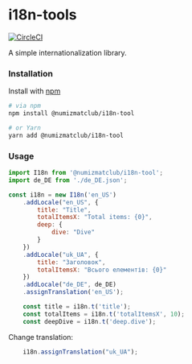 # i18n-tools

[![CircleCI](https://dl.circleci.com/status-badge/img/gh/golgotha/i18n-tools/tree/master.svg?style=svg)](https://dl.circleci.com/status-badge/redirect/gh/golgotha/i18n-tools/tree/master)

A simple internationalization library.

### Installation

Install with [npm](https://www.npmjs.com/)

```bash
# via npm
npm install @numizmatclub/i18n-tool

# or Yarn
yarn add @numizmatclub/i18n-tool
```

### Usage


```javascript
import I18n from '@numizmatclub/i18n-tool';
import de_DE from './de_DE.json';

const i18n = new I18n('en_US')
    .addLocale("en_US", {
        title: "Title",
        totalItemsX: "Total items: {0}",
        deep: {
            dive: "Dive"
        }
    })
    .addLocale("uk_UA", {
        title: "Заголовок",
        totalItemsX: "Всього елементів: {0}"
    })
    .addLocale("de_DE", de_DE)
    .assignTranslation('en_US');

    const title = i18n.t('title');
    const totalItems = i18n.t('totalItemsX', 10);
    const deepDive = i18n.t('deep.dive');
```

Change translation:

```javascript
    i18n.assignTranslation("uk_UA");
```

